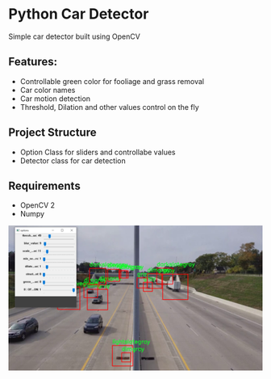 # Python Car Detector

Simple car detector built using OpenCV

## Features:

* Controllable green color for fooliage and grass removal
* Car color names
* Car motion detection
* Threshold, Dilation and other values control on the fly

## Project Structure

* Option Class for sliders and controllabe values
* Detector class for car detection

## Requirements

* OpenCV 2
* Numpy

![image.png](assets/image.png)

